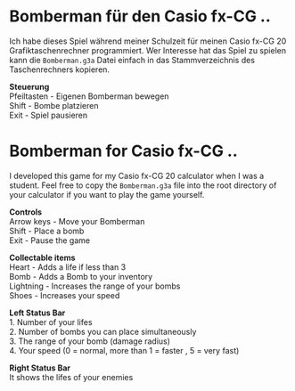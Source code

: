 # Bomberman für den Casio fx-CG ..
Ich habe dieses Spiel während meiner Schulzeit für meinen Casio fx-CG 20 Grafiktaschenrechner programmiert. Wer Interesse hat das Spiel zu spielen kann die ```Bomberman.g3a``` Datei einfach in das Stammverzeichnis des Taschenrechners kopieren.

**Steuerung**\
Pfeiltasten - Eigenen Bomberman bewegen\
Shift - Bombe platzieren\
Exit - Spiel pausieren


# Bomberman for Casio fx-CG ..
I developed this game for my Casio fx-CG 20 calculator when I was a student. Feel free to copy the ```Bomberman.g3a``` file into the root directory of your calculator if you want to play the game yourself.

**Controls**\
Arrow keys - Move your Bomberman\
Shift - Place a bomb\
Exit - Pause the game

**Collectable items**\
Heart - Adds a life if less than 3\
Bomb - Adds a Bomb to your inventory\
Lightning - Increases the range of your bombs\
Shoes - Increases your speed

**Left Status Bar**\
1\. Number of your lifes\
2\. Number of bombs you can place simultaneously\
3\. The range of your bomb (damage radius)\
4\. Your speed (0 = normal, more than 1 = faster , 5 = very fast)

**Right Status Bar**\
It shows the lifes of your enemies
